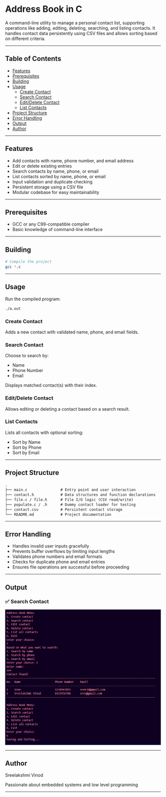 # Address Book in C

A command-line utility to manage a personal contact list, supporting operations like adding, editing, deleting, searching, and listing contacts. It handles contact data persistently using CSV files and allows sorting based on different criteria.

---

## Table of Contents

- [Features](#features)  
- [Prerequisites](#prerequisites)  
- [Building](#building)  
- [Usage](#usage)  
  - [Create Contact](#create-contact)  
  - [Search Contact](#search-contact)  
  - [Edit/Delete Contact](#editdelete-contact)  
  - [List Contacts](#list-contacts)  
- [Project Structure](#project-structure)  
- [Error Handling](#error-handling)
- [Output](#output)
- [Author](#author)  

---

## Features

- Add contacts with name, phone number, and email address  
- Edit or delete existing entries  
- Search contacts by name, phone, or email  
- List contacts sorted by name, phone, or email  
- Input validation and duplicate checking  
- Persistent storage using a CSV file  
- Modular codebase for easy maintainability  

---

## Prerequisites

- GCC or any C99-compatible compiler  
- Basic knowledge of command-line interface  
  

---

## Building

```bash
# Compile the project 
gcc *.c

```

---

## Usage

Run the compiled program:

```bash
./a.out
```

### Create Contact
Adds a new contact with validated name, phone, and email fields.

### Search Contact
Choose to search by:
- Name
- Phone Number
- Email

Displays matched contact(s) with their index.

### Edit/Delete Contact
Allows editing or deleting a contact based on a search result.

### List Contacts
Lists all contacts with optional sorting:
- Sort by Name
- Sort by Phone
- Sort by Email

---

## Project Structure

```
.
├── main.c               # Entry point and user interaction
├── contact.h            # Data structures and function declarations
├── file.c / file.h      # File I/O logic (CSV read/write)
├── populate.c / .h      # Dummy contact loader for testing
├── contact.csv          # Persistent contact storage
└── README.md            # Project documentation
```

---

## Error Handling

- Handles invalid user inputs gracefully  
- Prevents buffer overflows by limiting input lengths  
- Validates phone numbers and email formats  
- Checks for duplicate phone and email entries  
- Ensures file operations are successful before proceeding  

---

## Output

### ✅ Search Contact

![Search Contact](./Address_Book_output.png)





---

## Author

Sreelakshmi Vinod 

Passionate about embedded systems and low level programming

---

